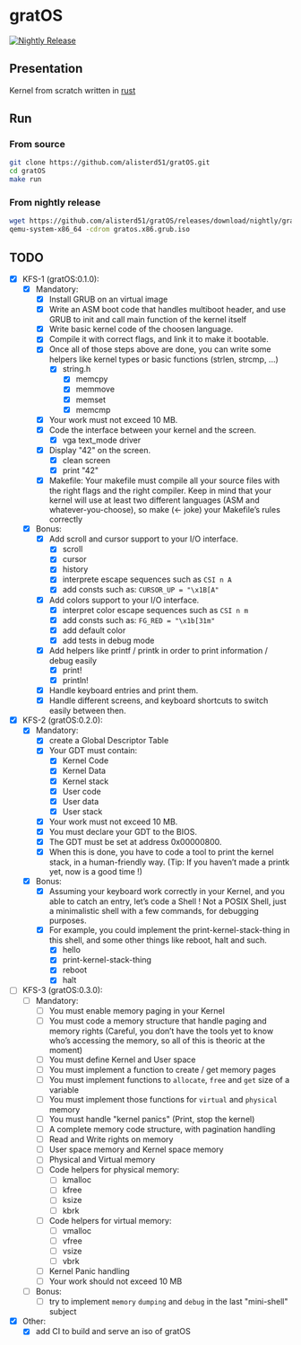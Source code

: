 # gratOS

[![Nightly Release](https://github.com/alisterd51/gratOS/actions/workflows/nightly-release.yaml/badge.svg)](https://github.com/alisterd51/gratOS/actions/workflows/nightly-release.yaml)

## Presentation

Kernel from scratch written in [rust](https://www.rust-lang.org/)

## Run

### From source

```bash
git clone https://github.com/alisterd51/gratOS.git
cd gratOS
make run
```

### From nightly release

```bash
wget https://github.com/alisterd51/gratOS/releases/download/nightly/gratos.x86.grub.iso
qemu-system-x86_64 -cdrom gratos.x86.grub.iso
```

## TODO

- [x] KFS-1 (gratOS:0.1.0):
  - [x] Mandatory:
    - [x] Install GRUB on an virtual image
    - [x] Write an ASM boot code that handles multiboot header, and use GRUB to init and call main function of the kernel itself
    - [x] Write basic kernel code of the choosen language.
    - [x] Compile it with correct flags, and link it to make it bootable.
    - [x] Once all of those steps above are done, you can write some helpers like kernel types or basic functions (strlen, strcmp, ...)
      - [x] string.h
        - [x] memcpy
        - [x] memmove
        - [x] memset
        - [x] memcmp
    - [x] Your work must not exceed 10 MB.
    - [x] Code the interface between your kernel and the screen.
      - [x] vga text_mode driver
    - [x] Display "42" on the screen.
      - [x] clean screen
      - [x] print "42"
    - [x] Makefile:
      Your makefile must compile all your source files with the right flags and the right compiler. Keep in mind that your kernel will use at least two different languages (ASM and whatever-you-choose), so make (<- joke) your Makefile’s rules correctly
  - [x] Bonus:
    - [x] Add scroll and cursor support to your I/O interface.
      - [x] scroll
      - [x] cursor
      - [x] history
      - [x] interprete escape sequences such as `CSI n A`
      - [x] add consts such as: `CURSOR_UP = "\x1B[A"`
    - [x] Add colors support to your I/O interface.
      - [x] interpret color escape sequences such as `CSI n m`
      - [x] add consts such as: `FG_RED = "\x1b[31m"`
      - [x] add default color
      - [x] add tests in debug mode
    - [x] Add helpers like printf / printk in order to print information / debug easily
      - [x] print!
      - [x] println!
    - [x] Handle keyboard entries and print them.
    - [x] Handle different screens, and keyboard shortcuts to switch easily between then.
- [x] KFS-2 (gratOS:0.2.0):
  - [x] Mandatory:
    - [x] create a Global Descriptor Table
    - [x] Your GDT must contain:
      - [x] Kernel Code
      - [x] Kernel Data
      - [x] Kernel stack
      - [x] User code
      - [x] User data
      - [x] User stack
    - [x] Your work must not exceed 10 MB.
    - [x] You must declare your GDT to the BIOS.
    - [x] The GDT must be set at address 0x00000800.
    - [x] When this is done, you have to code a tool to print the kernel stack, in a human-friendly way. (Tip: If you haven’t made a printk yet, now is a good time !)
  - [x] Bonus:
    - [x] Assuming your keyboard work correctly in your Kernel, and you able to catch an entry, let’s code a Shell !
        Not a POSIX Shell, just a minimalistic shell with a few commands, for debugging purposes.
    - [x] For example, you could implement the print-kernel-stack-thing in this shell, and some other things like reboot, halt and such.
      - [x] hello
      - [x] print-kernel-stack-thing
      - [x] reboot
      - [x] halt
- [ ] KFS-3 (gratOS:0.3.0):
  - [ ] Mandatory:
    - [ ] You must enable memory paging in your Kernel
    - [ ] You must code a memory structure that handle paging and memory rights (Careful, you don’t have the tools yet to know who’s accessing the memory, so all of this is theoric at the moment)
    - [ ] You must define Kernel and User space
    - [ ] You must implement a function to create / get memory pages
    - [ ] You must implement functions to `allocate`, `free` and `get` size of a variable
    - [ ] You must implement those functions for `virtual` and `physical` memory
    - [ ] You must handle "kernel panics" (Print, stop the kernel)
    - [ ] A complete memory code structure, with pagination handling
    - [ ] Read and Write rights on memory
    - [ ] User space memory and Kernel space memory
    - [ ] Physical and Virtual memory
    - [ ] Code helpers for physical memory:
      - [ ] kmalloc
      - [ ] kfree
      - [ ] ksize
      - [ ] kbrk
    - [ ] Code helpers for virtual memory:
      - [ ] vmalloc
      - [ ] vfree
      - [ ] vsize
      - [ ] vbrk
    - [ ] Kernel Panic handling
    - [ ] Your work should not exceed 10 MB
  - [ ] Bonus:
    - [ ] try to implement `memory` `dumping` and `debug` in the last "mini-shell" subject
- [x] Other:
  - [x] add CI to build and serve an iso of gratOS
